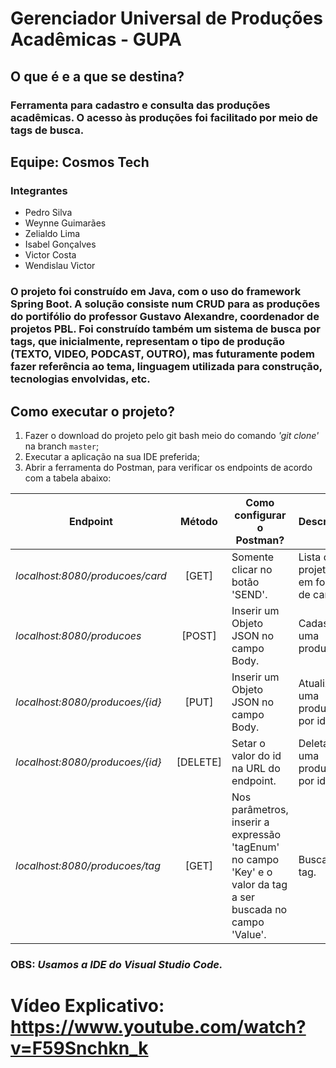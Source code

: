 # Gerenciador Universal de Produções Acadêmicas - GUPA

## O que é e a que se destina?
### Ferramenta para cadastro e consulta das produções acadêmicas. O acesso às produções foi facilitado por meio de tags de busca.

## Equipe: Cosmos Tech

### Integrantes

* Pedro Silva
* Weynne Guimarães
* Zelialdo Lima
* Isabel Gonçalves
* Victor Costa
* Wendislau Victor

### O projeto foi construído em Java, com o uso do framework Spring Boot. A solução consiste num CRUD para as produções do portifólio do professor Gustavo Alexandre, coordenador de projetos PBL. Foi construído também um sistema de busca por tags, que inicialmente, representam o tipo de produção (TEXTO, VIDEO, PODCAST, OUTRO), mas futuramente podem fazer referência ao tema, linguagem utilizada para construção, tecnologias envolvidas, etc.

## Como executar o projeto?

1. Fazer o download do projeto pelo git bash meio do comando *'git clone'* na branch `master`;
2. Executar a aplicação na sua IDE preferida;
3. Abrir a ferramenta do Postman, para verificar os endpoints de acordo com a tabela abaixo:

| Endpoint                          | Método        | Como configurar o Postman?                                                                                    | Descrição                             |
| --------------------------------- |:-------------:|---------------------------------------------------------------------------------------------------------------|---------------------------------------|
| *localhost:8080/producoes/card*   | [GET]         | Somente clicar no botão 'SEND'.                                                                               | Lista de projetos em forma de cards.  |
| *localhost:8080/producoes*        | [POST]        | Inserir um Objeto JSON no campo Body.                                                                         | Cadastrar uma produção.               |
| *localhost:8080/producoes/{id}*    | [PUT]         | Inserir um Objeto JSON no campo Body.                                                                         | Atualizar uma produção por id.        |
| *localhost:8080/producoes/{id}*    | [DELETE]      | Setar o valor do id na URL do endpoint.                                                                       | Deletar uma produção por id.          |
| *localhost:8080/producoes/tag*    | [GET]         | Nos parâmetros, inserir a expressão 'tagEnum' no campo 'Key' e o valor da tag a ser buscada no campo 'Value'. | Busca por tag.                        |


### OBS: *Usamos a IDE do Visual Studio Code.*

# Vídeo Explicativo: https://www.youtube.com/watch?v=F59Snchkn_k
